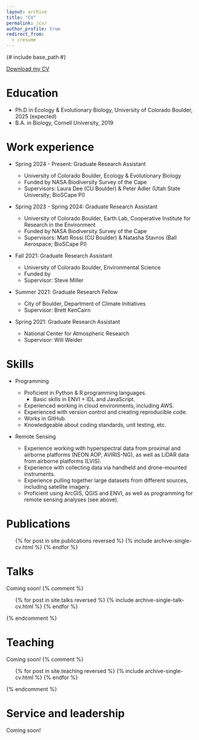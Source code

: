 ```yaml
---
layout: archive
title: "CV"
permalink: /cv/
author_profile: true
redirect_from:
  - /resume
---
```


{# include base_path #}

[Download my CV](/files/Hayden-CV-12-6-2024.pdf)

Education
======
* Ph.D in Ecology & Evolutionary Biology, University of Colorado Boulder, 2025 (expected)
* B.A. in Biology, Cornell University, 2019

Work experience
======
* Spring 2024 - Present: Graduate Research Assistant
  * University of Colorado Boulder, Ecology & Evolutionary Biology
  * Funded by NASA Biodiversity Survey of the Cape
  * Supervisors: Laura Dee (CU Boulder) & Peter Adler (Utah State University; BioSCape PI)

* Spring 2023 - Spring 2024: Graduate Research Assistant
  * University of Colorado Boulder, Earth Lab, Cooperative Institute for Research in the Environment
  * Funded by NASA Biodiversity Survey of the Cape
  * Supervisors: Matt Rossi (CU Boulder) & Natasha Stavros (Ball Aerospace; BioSCape PI)
  
* Fall 2021: Graduate Research Assistant
  * University of Colorado Boulder, Environmental Science
  * Funded by 
  * Supervisor: Steve Miller

* Summer 2021: Graduate Research Fellow
  * City of Boulder, Department of Climate Initiatives
  * Supervisor: Brett KenCairn

* Spring 2021: Graduate Research Assistant
  * National Center for Atmospheric Research
  * Supervisor: Will Weider
  

Skills
======
* Programming
  * Proficient in Python & R programming languages.
    * Basic skills in ENVI + IDL and JavaScript.
  * Experienced working in cloud environments, including AWS.
  * Experienced with version control and creating reproducible code.
   * Works in GitHub.
   * Knowledgeable about coding standards, unit testing, etc.

* Remote Sensing
  * Experience working with hyperspectral data from proximal and airborne platforms (NEON AOP, AVIRIS-NG), as well as LiDAR data from airborne platforms (LVIS).
  * Experience with collecting data via handheld and drone-mounted instruments.
  * Experience pulling together large datasets from different sources, including satellite imagery.
  * Proficient using ArcGIS, QGIS and ENVI, as well as programming for remote sensing analyses (see above).


Publications
======
  <ul>{% for post in site.publications reversed %}
    {% include archive-single-cv.html %}
  {% endfor %}</ul>
  
Talks
======
Coming soon!
{% comment %}
  <ul>{% for post in site.talks reversed %}
    {% include archive-single-talk-cv.html  %}
  {% endfor %}</ul>
{% endcomment %}

Teaching
======
Coming soon!
{% comment %}
  <ul>{% for post in site.teaching reversed %}
    {% include archive-single-cv.html %}
  {% endfor %}</ul>
{% endcomment %}

Service and leadership
======
Coming soon!
